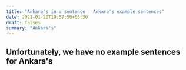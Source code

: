 ```yaml
---
title: "Ankara's in a sentence | Ankara's example sentences"
date: 2021-01-20T19:57:50+05:30
draft: falses
summary: "Ankara's"
---
```

## Unfortunately, we have no example sentences for Ankara's                 
